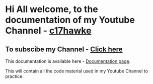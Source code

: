# Hi All welcome, to the documentation of my Youtube Channel - [c17hawke](https://www.youtube.com/c/c17hawke)

## To subscibe my Channel - [Click here](https://www.youtube.com/c/c17hawke/?sub_confirmation=1)

This documentation is available here - [Documentation page](). 

This will contain all the code material used in my Youtube Channel to practice.